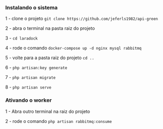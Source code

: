 <h3>Instalando o sistema</h3>
<p>1 - clone o projeto <code>git clone https://github.com/jeferls1982/api-green</code></p>
<p>2 - abra o terminal na pasta raiz do projeto</p>
<p>3 - <code>cd laradock</code></p>
<p>4 - rode o comando <code>docker-compose up -d nginx mysql rabbitmq</code></p>
<p>5 - volte para a pasta raiz do projeto <code>cd ..</code></p>
<p>6 - <code>php artisan:key generate</code></p>
<p>7 - <code>php artisan migrate</code></p>
<p>8 - <code>php artisan serve</code></p>


<h3>Ativando o worker</h3>
<p>1 - Abra outro terminal na raiz do projeto</p>
<p>2 - rode o comando <code>php artisan rabbitmq:consume</code></p>

